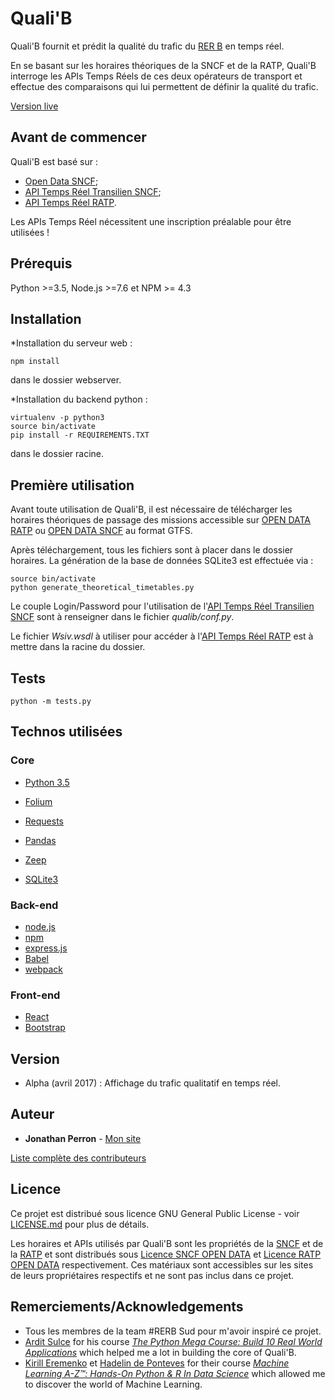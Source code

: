 # Quali'B

Quali'B fournit et prédit la qualité du trafic du [RER B](https://www.rerb-leblog.fr/) en temps réel.

En se basant sur les horaires théoriques de la SNCF et de la RATP, Quali'B interroge les APIs Temps Réels de ces deux opérateurs de transport et effectue des comparaisons qui lui permettent de définir la qualité du trafic.

[Version live](http://qualib.dreamsinthe.cloud)

## Avant de commencer

Quali'B est basé sur :

* [Open Data SNCF](https://ressources.data.sncf.com/explore/?sort=modified);
* [API Temps Réel Transilien SNCF](https://ressources.data.sncf.com/explore/dataset/api-temps-reel-transilien/);
* [API Temps Réel RATP](https://data.ratp.fr/page/temps-reel/).

Les APIs Temps Réel nécessitent une inscription préalable pour être utilisées !

## Prérequis

Python >=3.5, Node.js >=7.6 et NPM >= 4.3

## Installation

*Installation du serveur web :

    npm install


dans le dossier webserver.

*Installation du backend python :

    virtualenv -p python3  
    source bin/activate  
    pip install -r REQUIREMENTS.TXT

dans le dossier racine.

## Première utilisation

Avant toute utilisation de Quali'B, il est nécessaire de télécharger les horaires théoriques de passage des missions accessible sur [OPEN DATA RATP](https://data.ratp.fr/explore/dataset/offre-transport-de-la-ratp-format-gtfs/) ou [OPEN DATA SNCF](https://ressources.data.sncf.com/explore/dataset/sncf-transilien-gtfs/) au format GTFS.

Après téléchargement, tous les fichiers sont à placer dans le dossier horaires. La génération de la base de données SQLite3 est effectuée via :

    source bin/activate
    python generate_theoretical_timetables.py

Le couple Login/Password pour l'utilisation de l'[API Temps Réel Transilien SNCF](https://ressources.data.sncf.com/explore/dataset/api-temps-reel-transilien/) sont à renseigner dans le fichier _qualib/conf.py_.

Le fichier _Wsiv.wsdl_ à utiliser pour accéder à l'[API Temps Réel RATP](https://data.ratp.fr/page/temps-reel/) est à mettre dans la racine du dossier.

## Tests

    python -m tests.py

## Technos utilisées

### Core
* [Python 3.5](https://www.python.org/)
* [Folium](https://folium.readthedocs.io/en/latest/)
* [Requests](http://docs.python-requests.org/en/master/)
* [Pandas](http://pandas.pydata.org/)
* [Zeep](http://docs.python-zeep.org/en/master/)

* [SQLite3](https://www.sqlite.org/)

### Back-end
* [node.js](https://nodejs.org/en/)
* [npm](https://www.npmjs.com/)
* [express.js](http://expressjs.com/fr/)
* [Babel](https://babeljs.io/)
* [webpack](https://webpack.js.org/)

### Front-end
* [React](https://facebook.github.io/react/)
* [Bootstrap](http://getbootstrap.com/)

## Version

* Alpha (avril 2017) : Affichage du trafic qualitatif en temps réel.

## Auteur
* **Jonathan Perron** - [Mon site](http://www.jonathanperron.fr)

[Liste complète des contributeurs](https://github.com/qualib/contributors)

## Licence

Ce projet est distribué sous licence GNU General Public License - voir [LICENSE.md](LICENSE.md) pour plus de détails.

Les horaires et APIs utilisés par Quali'B sont les propriétés de la [SNCF](https://ressources.data.sncf.com/explore/) et de la [RATP](https://data.ratp.fr/explore/?sort=modified) et sont distribués sous [Licence SNCF OPEN DATA](https://ressources.data.sncf.com/explore/) et [Licence RATP OPEN DATA](#) respectivement. Ces matériaux sont accessibles sur les sites de leurs propriétaires respectifs et ne sont pas inclus dans ce projet.

## Remerciements/Acknowledgements

* Tous les membres de la team #RERB Sud pour m'avoir inspiré ce projet.
* [Ardit Sulce](http://arditsulce.com/) for his course *[The Python Mega Course: Build 10 Real World Applications](https://www.udemy.com/the-python-mega-course/)* which helped me a lot in building the core of Quali'B.
* [Kirill Eremenko](https://linkedin.com/in/keremenko) et [Hadelin de Ponteves](https://linkedin.com/in/hadelin-de-ponteves-1425ba5b) for their course *[Machine Learning A-Z™: Hands-On Python & R In Data Science](https://www.udemy.com/machinelearning/)* which allowed me to discover the world of Machine Learning.